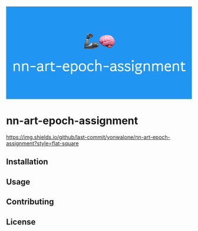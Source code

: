 ![banner](https://github.com/yonwalone/nn-art-epoch-assignment/blob/lz_readme/image.jpeg?raw=true)

# nn-art-epoch-assignment
https://img.shields.io/github/last-commit/yonwalone/nn-art-epoch-assignment?style=flat-square 
## Installation

## Usage

## Contributing

## License
